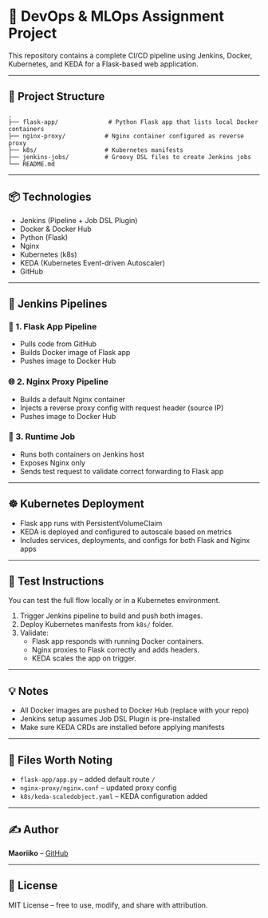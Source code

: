 # 🚀 DevOps & MLOps Assignment Project

This repository contains a complete CI/CD pipeline using Jenkins, Docker, Kubernetes, and KEDA for a Flask-based web application.

---

## 🧩 Project Structure

```
.
├── flask-app/              # Python Flask app that lists local Docker containers
├── nginx-proxy/           # Nginx container configured as reverse proxy
├── k8s/                   # Kubernetes manifests
├── jenkins-jobs/          # Groovy DSL files to create Jenkins jobs
└── README.md
```

---

## 📦 Technologies

- Jenkins (Pipeline + Job DSL Plugin)
- Docker & Docker Hub
- Python (Flask)
- Nginx
- Kubernetes (k8s)
- KEDA (Kubernetes Event-driven Autoscaler)
- GitHub

---

## 🔧 Jenkins Pipelines

### 🧪 1. Flask App Pipeline

- Pulls code from GitHub
- Builds Docker image of Flask app
- Pushes image to Docker Hub

### 🌐 2. Nginx Proxy Pipeline

- Builds a default Nginx container
- Injects a reverse proxy config with request header (source IP)
- Pushes image to Docker Hub

### 🚦 3. Runtime Job

- Runs both containers on Jenkins host
- Exposes Nginx only
- Sends test request to validate correct forwarding to Flask app

---

## ☸️ Kubernetes Deployment

- Flask app runs with PersistentVolumeClaim
- KEDA is deployed and configured to autoscale based on metrics
- Includes services, deployments, and configs for both Flask and Nginx apps

---

## 🧪 Test Instructions

You can test the full flow locally or in a Kubernetes environment.

1. Trigger Jenkins pipeline to build and push both images.
2. Deploy Kubernetes manifests from `k8s/` folder.
3. Validate:
   - Flask app responds with running Docker containers.
   - Nginx proxies to Flask correctly and adds headers.
   - KEDA scales the app on trigger.

---

## 💡 Notes

- All Docker images are pushed to Docker Hub (replace with your repo)
- Jenkins setup assumes Job DSL Plugin is pre-installed
- Make sure KEDA CRDs are installed before applying manifests

---

## 📁 Files Worth Noting

- `flask-app/app.py` – added default route `/`
- `nginx-proxy/nginx.conf` – updated proxy config
- `k8s/keda-scaledobject.yaml` – KEDA configuration added

---

## ✍️ Author

**Maoriiko** – [GitHub](https://github.com/Maoriiko)

---

## 📄 License

MIT License – free to use, modify, and share with attribution.
